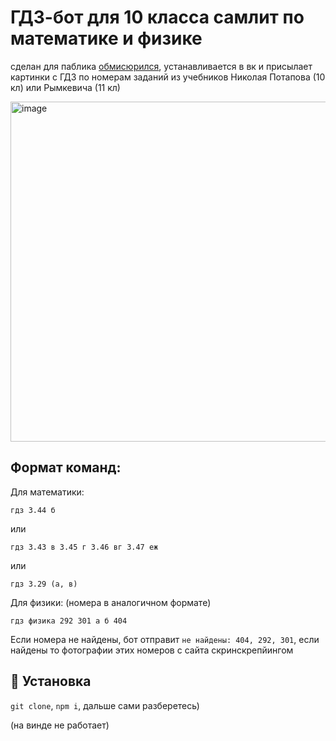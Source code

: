 # ГДЗ-бот для 10 класса самлит по математике и физике

сделан для паблика [обмисюрился](https://vk.com/obmisurilsya), устанавливается в вк и присылает картинки с ГДЗ по номерам заданий из учебников Николая Потапова (10 кл) или Рымкевича (11 кл)

<img width="544" alt="image" src="https://user-images.githubusercontent.com/59040542/229370035-e5c9b37e-2bc5-4809-8fcf-49cfa130f10b.png">

## Формат команд:

Для математики:

```
гдз 3.44 б
```

или

```
гдз 3.43 в 3.45 г 3.46 вг 3.47 еж
```

или

```
гдз 3.29 (а, в)
```

Для физики:
(номера в аналогичном формате)

```
гдз физика 292 301 а б 404
```

Если номера не найдены, бот отправит `не найдены: 404, 292, 301`, если найдены то фотографии этих номеров с сайта скринскрепйингом

## 🔧 Установка

`git clone`, `npm i`, дальше сами разберетесь)

(на винде не работает)
